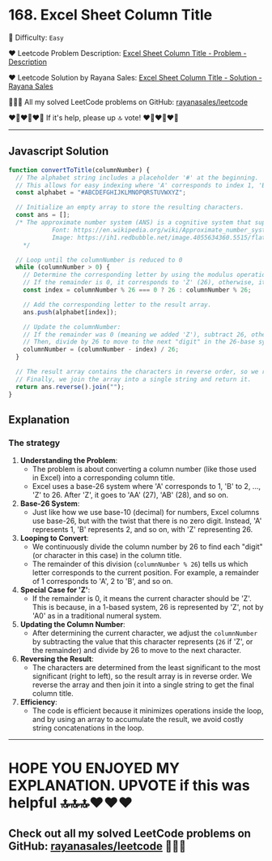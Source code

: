 # 168. Excel Sheet Column Title

🌱 Difficulty: `Easy`

❤️ Leetcode Problem Description: [Excel Sheet Column Title - Problem - Description](https://leetcode.com/problems/excel-sheet-column-title/description/)

❤️ Leetcode Solution by Rayana Sales: [Excel Sheet Column Title - Solution - Rayana Sales](https://leetcode.com/problems/excel-sheet-column-title/solutions/5695439/simple-beginner-friendly-javascript-solution-explanation/)

💁🏻‍♀️ All my solved LeetCode problems on GitHub: [rayanasales/leetcode](https://github.com/rayanasales/leetcode)

❤️‍🔥❤️‍🔥❤️‍🔥 If it's help, please up 🔝 vote! ❤️‍🔥❤️‍🔥❤️‍🔥

---

## Javascript Solution

```js
function convertToTitle(columnNumber) {
  // The alphabet string includes a placeholder '#' at the beginning.
  // This allows for easy indexing where 'A' corresponds to index 1, 'B' to 2, ..., 'Z' to 26.
  const alphabet = "#ABCDEFGHIJKLMNOPQRSTUVWXYZ";

  // Initialize an empty array to store the resulting characters.
  const ans = [];
  /* The approximate number system (ANS) is a cognitive system that supports the estimation of the magnitude of a group without relying on language or symbols.
		    Font: https://en.wikipedia.org/wiki/Approximate_number_system
		    Image: https://ih1.redbubble.net/image.4055634360.5515/flat,750x,075,f-pad,750x1000,f8f8f8.u1.jpg
    */

  // Loop until the columnNumber is reduced to 0
  while (columnNumber > 0) {
    // Determine the corresponding letter by using the modulus operation.
    // If the remainder is 0, it corresponds to 'Z' (26), otherwise, it's a direct mapping.
    const index = columnNumber % 26 === 0 ? 26 : columnNumber % 26;

    // Add the corresponding letter to the result array.
    ans.push(alphabet[index]);

    // Update the columnNumber:
    // If the remainder was 0 (meaning we added 'Z'), subtract 26, otherwise, subtract the remainder.
    // Then, divide by 26 to move to the next "digit" in the 26-base system.
    columnNumber = (columnNumber - index) / 26;
  }

  // The result array contains the characters in reverse order, so we reverse it.
  // Finally, we join the array into a single string and return it.
  return ans.reverse().join("");
}
```

## Explanation

### The strategy

1. **Understanding the Problem**:
   - The problem is about converting a column number (like those used in Excel) into a corresponding column title.
   - Excel uses a base-26 system where 'A' corresponds to 1, 'B' to 2, ..., 'Z' to 26. After 'Z', it goes to 'AA' (27), 'AB' (28), and so on.
2. **Base-26 System**:
   - Just like how we use base-10 (decimal) for numbers, Excel columns use base-26, but with the twist that there is no zero digit. Instead, 'A' represents 1, 'B' represents 2, and so on, with 'Z' representing 26.
3. **Looping to Convert**:
   - We continuously divide the column number by 26 to find each "digit" (or character in this case) in the column title.
   - The remainder of this division (`columnNumber % 26`) tells us which letter corresponds to the current position. For example, a remainder of 1 corresponds to 'A', 2 to 'B', and so on.
4. **Special Case for 'Z'**:
   - If the remainder is 0, it means the current character should be 'Z'. This is because, in a 1-based system, 26 is represented by 'Z', not by 'A0' as in a traditional numeral system.
5. **Updating the Column Number**:
   - After determining the current character, we adjust the `columnNumber` by subtracting the value that this character represents (`26` if 'Z', or the remainder) and divide by 26 to move to the next character.
6. **Reversing the Result**:
   - The characters are determined from the least significant to the most significant (right to left), so the result array is in reverse order. We reverse the array and then join it into a single string to get the final column title.
7. **Efficiency**:
   - The code is efficient because it minimizes operations inside the loop, and by using an array to accumulate the result, we avoid costly string concatenations in the loop.

---

# HOPE YOU ENJOYED MY EXPLANATION. UPVOTE if this was helpful 🔝🔝🔝❤️❤️❤️

## Check out all my solved LeetCode problems on GitHub: [rayanasales/leetcode](https://github.com/rayanasales/leetcode) 🤙😚🤘
